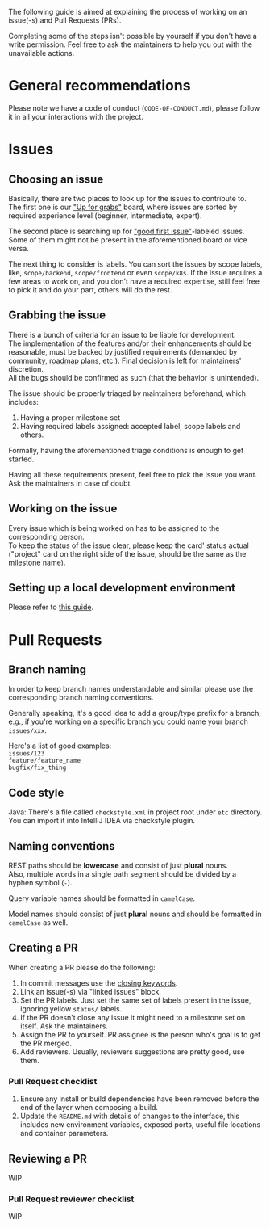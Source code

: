 The following guide is aimed at explaining the process of working on an issue(-s) and Pull Requests (PRs).

Completing some of the steps isn't possible by yourself if you don't have a write permission. Feel free to ask the maintainers to help you out with the unavailable actions.

# General recommendations

Please note we have a code of conduct (`CODE-OF-CONDUCT.md`), please follow it in all your interactions with the project.


# Issues

## Choosing an issue

Basically, there are two places to look up for the issues to contribute to. <br/>
The first one is our ["Up for grabs"](https://github.com/provectus/kafka-ui/projects/11) board, where issues are sorted by required experience level (beginner, intermediate, expert).

The second place is searching up for ["good first issue"](https://github.com/provectus/kafka-ui/issues?q=is%3Aissue+is%3Aopen+label%3A%22good+first+issue%22)-labeled issues. Some of them might not be present in the aforementioned board or vice versa.

The next thing to consider is labels. You can sort the issues by scope labels, like, `scope/backend`, `scope/frontend` or even `scope/k8s`. If the issue requires a few areas to work on, and you don't have a required expertise, still feel free to pick it and do your part, others will do the rest.

## Grabbing the issue

There is a bunch of criteria for an issue to be liable for development. <br/>
The implementation of the features and/or their enhancements should be reasonable, must be backed by justified requirements (demanded by community, [roadmap](documentation/project/ROADMAP.md) plans, etc.). Final decision is left for maintainers' discretion. <br/>
All the bugs should be confirmed as such (that the behavior is unintended).

The issue should be properly triaged by maintainers beforehand, which includes:
1. Having a proper milestone set
2. Having required labels assigned: accepted label, scope labels and others.

Formally, having the aforementioned triage conditions is enough to get started.

Having all these requirements present, feel free to pick the issue you want. Ask the maintainers in case of doubt.

## Working on the issue

Every issue which is being worked on has to be assigned to the corresponding person. <br/>
To keep the status of the issue clear, please keep the card' status actual ("project" card on the right side of the issue, should be the same as the milestone name).

## Setting up a local development environment

Please refer to [this guide](documentation/project/contributing/README.md).

# Pull Requests

## Branch naming

In order to keep branch names understandable and similar please use the corresponding branch naming conventions.

Generally speaking, it's a good idea to add a group/type prefix for a branch, e.g.,
if you're working on a specific branch you could name your branch `issues/xxx`.

Here's a list of good examples:<br/>
`issues/123`<br/>
`feature/feature_name`<br/>
`bugfix/fix_thing`<br/>

## Code style

Java: There's a file called `checkstyle.xml` in project root under `etc` directory.<br/>
You can import it into IntelliJ IDEA via checkstyle plugin.

## Naming conventions

REST paths should be **lowercase** and consist of just **plural** nouns.<br/>
Also, multiple words in a single path segment should be divided by a hyphen symbol (`-`).<br/>

Query variable names should be formatted in `camelCase`.

Model names should consist of just **plural** nouns and should be formatted in `camelCase` as well.

## Creating a PR

When creating a PR please do the following:
1. In commit messages use the [closing keywords](https://docs.github.com/en/issues/tracking-your-work-with-issues/linking-a-pull-request-to-an-issue#linking-a-pull-request-to-an-issue-using-a-keyword).
2. Link an issue(-s) via "linked issues" block.
3. Set the PR labels. Just set the same set of labels present in the issue, ignoring yellow `status/` labels.
4. If the PR doesn't close any issue it might need to a milestone set on itself. Ask the maintainers.
5. Assign the PR to yourself. PR assignee is the person who's goal is to get the PR merged.
6. Add reviewers. Usually, reviewers suggestions are pretty good, use them.

### Pull Request checklist

1. Ensure any install or build dependencies have been removed before the end of the layer when composing a build.
2. Update the `README.md` with details of changes to the interface, this includes new environment
   variables, exposed ports, useful file locations and container parameters.

## Reviewing a PR

WIP

### Pull Request reviewer checklist

WIP
